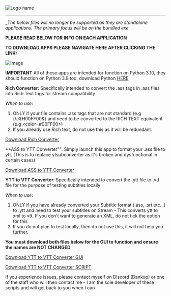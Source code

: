 
![Logo name](https://github.com/user-attachments/assets/584f52c7-ed2c-40fb-b782-384e867438b1)




__________________________________________________________________________________________

__The below files will no longer be supported as they are standalone applications. The primary focus will be on the bundled exe_

**PLEASE READ BELOW FOR INFO ON EACH APPLICATION**

**TO DOWNLOAD APPS PLEASE NAVIGATE HERE AFTER CLICKING THE LINK:**

![image](https://github.com/user-attachments/assets/db5ca23d-6a33-43ec-a658-71f549b6e905)

**IMPORTANT**
All of these apps are intended for function on Python 3.10, they should function on Python 3.9 too, download Python [HERE](https://www.python.org/downloads/)

**Rich Converter**:
Specifically intended to convert the .ass tags in .ass files into Rich Text tags for stream compatibility

_When to use_:
1) ONLY if your file contains .ass tags that are not standard (e.g {\c&H00FF00&} and need to be converted to the RICH TEXT equivalent (e.g <color=#00FF00>)
2) If you already use Rich text, do not use this as it will be redundant.

[Download Rich Converter](https://github.com/DanKop1/Subtitles/blob/main/Rich%20Converter.py)

**ASS to YTT Converter"":
Simply launch this app to format your .ass file to ytt. (This is to replace ytsubconverter as it's broken and dysfunctional in certain cases)

[Download ASS to YTT Converter](https://github.com/DanKop1/AI-Sponge-Rehydrated-Subtitle-Tools/blob/main/ASS2YTT%20Converter)

**YTT to VTT Converter**:
Specifically intended to convert the .ytt file to .vtt file for the purpose of testing subtitles locally

_When to use_:
1) ONLY if you have already converted your Subtitle format (.ass, .srt etc...) to .ytt and need to test your subtitles on Stream - This converts ytt to xml to vtt. If you don't want to generate an XML, do not tick the option for this
2) If you do not plan to test locally, then do not use this, it will not help you further.

**You must download both files below for the GUI to function and ensure the names are NOT CHANGED**

[Download YTT to VTT Converter GUI](https://github.com/DanKop1/Subtitles/blob/main/YTT2VTT%20Converter.py)

[Download YTT to VTT Converter SCRIPT](https://github.com/DanKop1/AI-Sponge-Rehydrated-Subtitle-Tools/blob/main/convert_ytt2vtt.py)
   
If you experience issues, please contact myself on Discord (Dankop) or one of the staff who will then contact me - I am the sole developer of these scripts and will get back to you when I can
